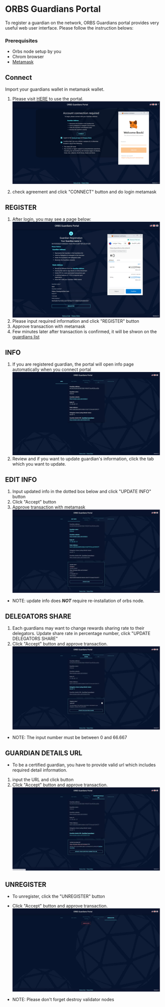 # ORBS Guardians Portal
To register a guardian on the network, ORBS Guardians portal provides very useful web user interface.
Please follow the instruction belows:

### Prerequisites
* Orbs node setup by you
* Chrom browser
* [Metamask](https://metamask.io/)

## Connect
Import your guardians wallet in metamask wallet.
1. Please visit [HERE](https://guardians.orbs.network/) to use the portal.
![](00_connect.jpg)

2. check agreement and click "CONNECT" button and do login metamask


## REGISTER
1. After login, you may see a page below:
![](00_register2.jpg)
2. Please input required information and click "REGISTER" button
3. Approve transaction with metamask
4. Few minutes later after transaction is confirmed, it will be shwon on the [guardians list](https://analytics.orbs.network/overview/stake)

## INFO
1. If you are registered guardian, the portal will open info page automatically when you connect portal
![](01_info.jpg)
2. Review and if you want to update guardian's information, click the tab which you want to update.

## EDIT INFO
1. Input updated info in the dotted box below and click "UPDATE INFO" button
2. Click "Accept" button
3. Approve transaction with metamask
![](02_edit.jpg)

* NOTE: update info does ___NOT___ require re-installation of orbs node.

## DELEGATORS SHARE
1. Each guardians may want to change rewards sharing rate to their delegators. Update share rate in percentage number, click "UPDATE DELEGATORS SHARE"
2. Click "Accept" button and approve transaction.
![](03_share.jpg)

* NOTE: The input number must be between 0 and 66.667

## GUARDIAN DETAILS URL
* To be a certified guardian, you have to provide valid url which includes required detail information.
1. input the URL and click button
2. Click "Accept" button and approve transaction.
![](04_details.jpg)

## UNREGISTER
* To unregister, click the "UNREGISTER" button
* Click "Accept" button and approve transaction.
![](05_unregister.jpg)

* NOTE: Please don't forget destroy validator nodes